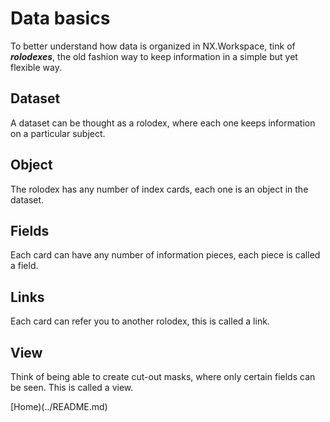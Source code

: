 # Data basics

To better understand how data is organized in NX.Workspace, tink of ***rolodexes***, the old fashion way to keep
information in a simple but yet flexible way.

## Dataset

A dataset can be thought as a rolodex, where each one keeps information on a particular subject.

## Object

The rolodex has any number of index cards, each one is an object in the dataset.

## Fields

Each card can have any number of information pieces, each piece is called a field.

## Links

Each card can refer you to another rolodex, this is called a link.

## View

Think of being able to create cut-out masks, where only certain fields can be seen.  This is called a view.

[Home)(../README.md)
